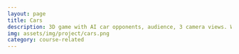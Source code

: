 ```yaml
---
layout: page
title: Cars
description: 3D game with AI car opponents, audience, 3 camera views. Wrote collision detection and physics. <br> <code>JavaScript</code> <code>Three.js</code>
img: assets/img/project/cars.png
category: course-related
---
```

